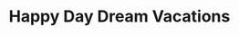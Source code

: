 ---
title: "Happy Day Dream Vacations"
url: /johnstown/happy-day-dream-vacations/
shop: travel agency
---